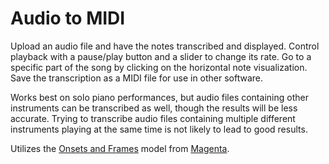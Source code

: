 # Audio to MIDI

Upload an audio file and have the notes transcribed and displayed. Control playback with a pause/play button and a slider to change its rate. Go to a specific part of the song by clicking on the horizontal note visualization. Save the transcription as a MIDI file for use in other software.

Works best on solo piano performances, but audio files containing other instruments can be transcribed as well, though the results will be less accurate. Trying to transcribe audio files containing multiple different instruments playing at the same time is not likely to lead to good results.

Utilizes the [Onsets and Frames](https://magenta.tensorflow.org/onsets-frames) model from [Magenta](https://magenta.tensorflow.org/). 

